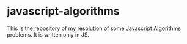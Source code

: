 # javascript-algorithms
This is the repository of my resolution of some Javascript Algorithms problems. It is written only in JS.
